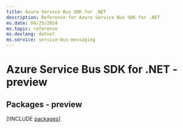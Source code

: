 ```yaml
---
title: Azure Service Bus SDK for .NET
description: Reference for Azure Service Bus SDK for .NET
ms.date: 04/25/2024
ms.topic: reference
ms.devlang: dotnet
ms.service: service-bus-messaging
---
```

# Azure Service Bus SDK for .NET - preview
## Packages - preview
[!INCLUDE [packages](service-bus-index.md)]